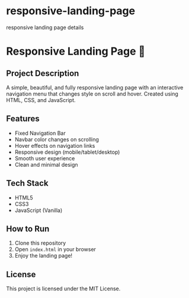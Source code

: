 # responsive-landing-page
responsive landing page details
# Responsive Landing Page 🚀

## Project Description
A simple, beautiful, and fully responsive landing page with an interactive navigation menu that changes style on scroll and hover. Created using HTML, CSS, and JavaScript.

## Features
- Fixed Navigation Bar
- Navbar color changes on scrolling
- Hover effects on navigation links
- Responsive design (mobile/tablet/desktop)
- Smooth user experience
- Clean and minimal design

## Tech Stack
- HTML5
- CSS3
- JavaScript (Vanilla)

## How to Run
1. Clone this repository
2. Open `index.html` in your browser
3. Enjoy the landing page!


## License
This project is licensed under the MIT License.
